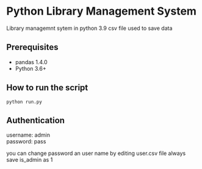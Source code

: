 # Python Library Management System
  Library managemnt sytem in python 3.9
  csv file used to save data
  

## Prerequisites
- pandas 1.4.0
- Python 3.6+


## How to run the script
    python run.py
    
## Authentication

  username: admin<br/>
  password: pass
  
  you can change password an user name by editing user.csv file always save is_admin as 1 

